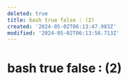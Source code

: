 ```yaml
---
deleted: true
title: bash true false ꞉ (2)
created: '2024-05-02T06:13:47.983Z'
modified: '2024-05-02T06:13:56.713Z'
---
```


# bash true false ꞉ (2)
